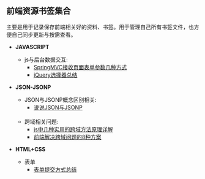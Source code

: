 ## 前端资源书签集合<br>
主要是用于记录保存前端相关好的资料、书签。用于管理自己所有书签文件，也方便自己同步更新与按需查看。



* **JAVASCRIPT**<br>
  * js与后台数据交互:<br>
    * [SpringMVC接收页面表单参数几种方式](http://blog.csdn.net/wxwzy738/article/details/9832705)<br>
    * [jQuery选择器总结](http://www.cnblogs.com/onlys/articles/jQuery.html)<br>
    


* **JSON-JSONP**<br>
  * JSON与JSONP概念区别相关:<br>
    * [说说JSON与JSONP](http://www.cnblogs.com/dowinning/archive/2012/04/19/json-jsonp-jquery.html)
    <br><br>
  * 跨域相关问题:<br>
    * [js中几种实用的跨域方法原理详解](http://www.cnblogs.com/2050/p/3191744.html)<br>
    * [前端解决跨域问题的8种方案](http://www.cnblogs.com/JChen666/p/3399951.html)<br>
    

* **HTML+CSS**<br>
  * 表单<br>
    * [表单提交方式总结](http://www.anyrt.com/blog/list/submit.html)  
